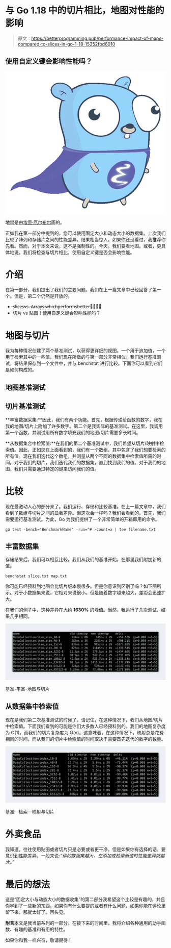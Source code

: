 # 与 Go 1.18 中的切片相比，地图对性能的影响

> 原文：<https://betterprogramming.pub/performance-impact-of-maps-compared-to-slices-in-go-1-18-15352fbd6010>

## 使用自定义键会影响性能吗？

![](img/f1fc67cfd6d3aec493413c9e238e94d3.png)

地鼠是由[埃贡·厄尔布尔](https://egonelbre.com/)画的。

正如我在第一部分中提到的，您可以使用固定大小和动态大小的数据集。上次我们比较了阵列和存储片之间的性能差异。结果相当惊人。如果你还没看过，我推荐你先看。然而，对于本文来说，这不是强制性的。今天，我们要看地图。或者，更具体地说，我们将检查与切片相比，使用自定义键是否会影响性能。

# 介绍

在第一部分，我们提出了我们的主要问题。我们在上一篇文章中已经回答了第一个。但是，第二个仍然是开放的。

*   ̶s̶̶̶l̶̶̶i̶̶̶c̶̶̶e̶̶̶s̶̶̶̶̶̶v̶̶̶s̶̶̶.̶̶̶ ̶̶̶A̶̶̶r̶̶̶r̶̶̶a̶̶̶y̶̶̶s̶̶̶.̶̶̶̶̶̶w̶̶̶h̶̶̶i̶̶̶c̶̶̶h̶̶̶̶̶̶p̶e̶r̶f̶o̶r̶m̶s̶̶̶̶b̶e̶t̶t̶e̶r̶？̶̶̶
*   切片 vs 贴图！使用自定义键会影响性能吗？

# 地图与切片

我为每种情况创建了两个基准测试，以获得更详细的视图。一个用于追加值，一个用于检索其中的一些值。我们现在所做的与第一部分非常相似。我们运行基准测试，将结果保存到一个文件中，并与 benchstat 进行比较。下面你可以看到它们是如何构成的。

## 地图基准测试

## 切片基准测试

**丰富数据采集:**因此，我们有两个功能。首先，根据传递给函数的数字，我在我的地图/切片上附加了许多数字。第二个是我实际的基准测试。在这里，我调用第一个函数，并测试用所有数字填充我们的地图/切片需要多长时间。

**从数据集合中检索值:**在我们的第二个基准测试中，我们希望从切片/映射中检索值。因此，正如您在上面看到的，我们有一个数组，其中包含了我们想要检索的所有值。现在我们迭代这个数组，并测量从两个不同的数据集中检索值所需的时间。对于我们的切片，我们迭代我们的数据集，直到找到我们的值。对于我们的地图，我们只需要通过特定的键来访问我们的值。

# 比较

现在最激动人心的部分来了。我们运行、存储和比较基准。在上一篇文章中，我们看到了数组与切片之间的显著差异。但这次会一样吗？我们会看到的。首先，我们需要运行基准测试。为此，Go 为我们提供了一个非常简单的开箱即用的命令。

```
go test -bench="BenchmarkName" -run=^# -count=x | tee filename.txt
```

## 丰富数据集

存储结果后，我们可以相互比较。我们从我们的基准开始，在那里我们附加新的值。

```
benchstat slice.txt map.txt
```

你可能已经预料到地图会比切片版本慢很多。但是你意识到区别了吗？如下图所示。对于小数据集来说，它相对来说很小。但是随着数字越来越大，差距会迅速扩大。

在我们的例子中，这种差异在大约 **1630%** 的峰值。当然，我运行了几次测试，结果几乎相同。

![](img/c39f93388f363e1530c833bf7d4d9df5.png)

基准-丰富-地图与切片

## 从数据集中检索值

现在是我们第二次基准测试的时候了。请记住，在这种情况下，我们从地图/切片中检索值。下面我们看到的可能是你们大多数人已经预料到的。我们的地图复杂度为 O(1)，而我们的切片复杂度为 O(n)。这意味着，在这种情况下，映射总是花费相同的时间，而从我们的切片中检索值的时间取决于需要首先迭代的数字的数量。

![](img/e2c493ff2d710234704b83f39376c9dd.png)

基准—检索—映射与切片

# 外卖食品

我知道。往往使用贴图或者切片只是必要或者更干净。但是如果你有选择的话，要意识到性能差异。一般来说:*“你的数据集越大，在添加或检索新值时性能差异就越大。”*

# 最后的想法

这是“固定大小与动态大小的数据收集”的第二部分我希望这个比较是有趣的，并且你学到了一些新的东西。如果你有什么要提的或者有什么问题，如果你能在评论里留下来，那就太好了。回头见。

**附言**本文是我当前系列的一部分。在接下来的时间里，我将介绍各种通用的助手函数、有趣的基准和有用的特性。

如果你和我一样兴奋，敬请期待！